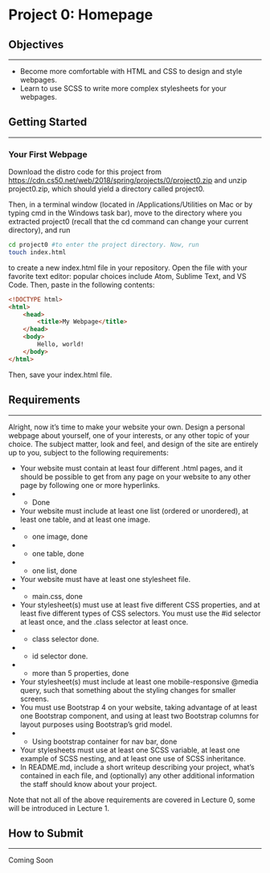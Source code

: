# Project 0: Homepage
## Objectives
---
* Become more comfortable with HTML and CSS to design and style webpages.
* Learn to use SCSS to write more complex stylesheets for your webpages.
## Getting Started
---
### Your First Webpage
Download the distro code for this project from https://cdn.cs50.net/web/2018/spring/projects/0/project0.zip and unzip project0.zip, which should yield a directory called project0.

Then, in a terminal window (located in /Applications/Utilities on Mac or by typing cmd in the Windows task bar), move to the directory where you extracted project0 (recall that the cd command can change your current directory), and run

```bash
cd project0 #to enter the project directory. Now, run
touch index.html
```
to create a new index.html file in your repository. Open the file with your favorite text editor: popular choices include Atom, Sublime Text, and VS Code. Then, paste in the following contents:

```html
<!DOCTYPE html>
<html>
    <head>
        <title>My Webpage</title>
    </head>
    <body>
        Hello, world!
    </body>
</html>
```
Then, save your index.html file.

## Requirements
---
Alright, now it’s time to make your website your own. Design a personal webpage about yourself, one of your interests, or any other topic of your choice. The subject matter, look and feel, and design of the site are entirely up to you, subject to the following requirements:

* Your website must contain at least four different .html pages, and it should be possible to get from any page on your website to any other page by following one or more hyperlinks.
* * Done
* Your website must include at least one list (ordered or unordered), at least one table, and at least one image.
* * one image, done
* * one table, done
* * one list, done
* Your website must have at least one stylesheet file.
* * main.css, done
* Your stylesheet(s) must use at least five different CSS properties, and at least five different types of CSS selectors. You must use the #id selector at least once, and the .class selector at least once.
* * class selector done.
* * id selector done.
* * more than 5 properties, done
* Your stylesheet(s) must include at least one mobile-responsive @media query, such that something about the styling changes for smaller screens.
* You must use Bootstrap 4 on your website, taking advantage of at least one Bootstrap component, and using at least two Bootstrap columns for layout purposes using Bootstrap’s grid model.
* * Using bootstrap container for nav bar, done
* Your stylesheets must use at least one SCSS variable, at least one example of SCSS nesting, and at least one use of SCSS inheritance.
* In README.md, include a short writeup describing your project, what’s contained in each file, and (optionally) any other additional information the staff should know about your project.

Note that not all of the above requirements are covered in Lecture 0, some will be introduced in Lecture 1.

## How to Submit
---
Coming Soon

